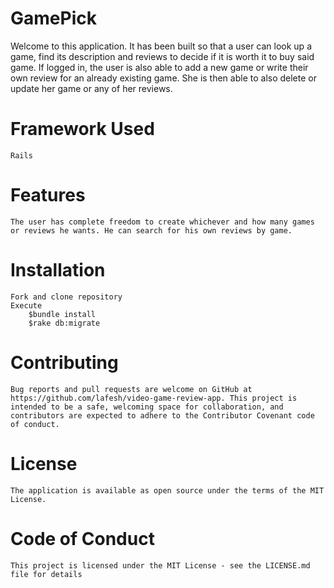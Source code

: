 # GamePick

Welcome to this application. It has been built so that a user can look up a game, find its description and reviews to decide if it is worth it to buy said game. If logged in, the user is also able to add a new game or write their own review for an already existing game. She is then able to also delete or update her game or any of her reviews. 

# Framework Used
    Rails

# Features
    The user has complete freedom to create whichever and how many games or reviews he wants. He can search for his own reviews by game.

# Installation
    Fork and clone repository
    Execute
        $bundle install 
        $rake db:migrate

# Contributing
    Bug reports and pull requests are welcome on GitHub at https://github.com/lafesh/video-game-review-app. This project is intended to be a safe, welcoming space for collaboration, and contributors are expected to adhere to the Contributor Covenant code of conduct.

# License
    The application is available as open source under the terms of the MIT License.

# Code of Conduct
    This project is licensed under the MIT License - see the LICENSE.md file for details

